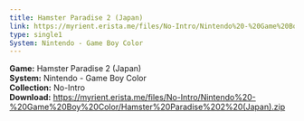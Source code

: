 ```yaml
---
title: Hamster Paradise 2 (Japan)
link: https://myrient.erista.me/files/No-Intro/Nintendo%20-%20Game%20Boy%20Color/Hamster%20Paradise%202%20(Japan).zip
type: single1
System: Nintendo - Game Boy Color
---
```

<b>Game:</b> Hamster Paradise 2 (Japan)<br>
<b>System:</b> Nintendo - Game Boy Color<br>
<b>Collection:</b> No-Intro<br>
<b>Download:</b> https://myrient.erista.me/files/No-Intro/Nintendo%20-%20Game%20Boy%20Color/Hamster%20Paradise%202%20(Japan).zip